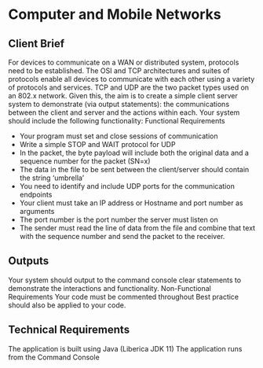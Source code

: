 # Computer and Mobile Networks

## Client Brief

For devices to communicate on a WAN or distributed system, protocols need to be established. The OSI and TCP architectures and suites of protocols enable all devices to communicate with each other using a variety of protocols and services. TCP and UDP are the two packet types used on an 802.x network.
Given this, the aim is to create a simple client server system to demonstrate (via output statements): the communications between the client and server and the actions within each. Your system should include the following functionality:
Functional Requirements
  - Your program must set and close sessions of communication
  - Write a simple STOP and WAIT protocol for UDP
  - In the packet, the byte payload will include both the original data and a sequence number for the packet (SN=x)
  - The data in the file to be sent between the client/server should contain the string ‘umbrella’
  - You need to identify and include UDP ports for the communication endpoints
  - Your client must take an IP address or Hostname and port number as arguments
  - The port number is the port number the server must listen on
  - The sender must read the line of data from the file and combine that text with the sequence number and send the packet to the receiver.

## Outputs
Your system should output to the command console clear statements to demonstrate the interactions and functionality.
Non-Functional Requirements
Your code must be commented throughout
Best practice should also be applied to your code.

## Technical Requirements 
The application is built using Java (Liberica JDK 11)
The application runs from the Command Console
